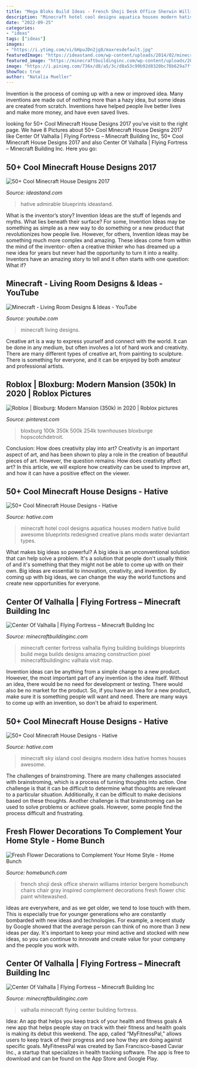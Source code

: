 ```yaml
---
title: "Mega Bloks Build Ideas - French Shoji Desk Office Sherwin Williams Interior Bergere Homebunch Chairs Chair Gray Inspired Complement Decorations Fresh Flower Chic Paint Whitewashed"
description: "Minecraft hotel cool designs aquatica houses modern hative build awesome blueprints redesigned creative plans mods water deviantart types"
date: "2022-09-25"
categories:
- "ideas"
tags: ["ideas"]
images:
- "https://i.ytimg.com/vi/bHpuJDn2jg8/maxresdefault.jpg"
featuredImage: "https://ideastand.com/wp-content/uploads/2014/02/minecraft-houses/palm-building-idea-20.jpg"
featured_image: "https://minecraftbuildinginc.com/wp-content/uploads/2013/11/Minecraft-building-ideas-Center-Of-Valhalla-640x330.jpg"
image: "https://i.pinimg.com/736x/d8/a5/3c/d8a53c99b92d8320bc78b629a7ffa71f.jpg"
ShowToc: true
author: "Natalia Mueller"
---
```



Invention is the process of coming up with a new or improved idea. Many inventions are made out of nothing more than a hazy idea, but some ideas are created from scratch. Inventions have helped people live better lives and make more money, and have even saved lives.

	

		
looking for 50+ Cool Minecraft House Designs 2017 you've visit to the right page. We have 8 Pictures about 50+ Cool Minecraft House Designs 2017 like Center Of Valhalla | Flying Fortress – Minecraft Building Inc, 50+ Cool Minecraft House Designs 2017 and also Center Of Valhalla | Flying Fortress – Minecraft Building Inc. Here you go:
		
    
## 50+ Cool Minecraft House Designs 2017

<img loading=lazy src="https://ideastand.com/wp-content/uploads/2014/02/minecraft-houses/palm-building-idea-20.jpg" onerror="this.onerror=null;this.src='https://tse4.mm.bing.net/th?id=OIP.fGz7EkZUkCNCqWKfi8NMNQHaFj&amp;pid=15.1';" alt="50+ Cool Minecraft House Designs 2017">

_Source: ideastand.com_

>hative admirable blueprints ideastand. 

	

What is the inventor’s story?
Invention Ideas are the stuff of legends and myths. What lies beneath their surface? For some, Invention Ideas may be something as simple as a new way to do something or a new product that revolutionizes how people live. However, for others, Invention Ideas may be something much more complex and amazing. These ideas come from within the mind of the inventor- often a creative thinker who has dreamed up a new idea for years but never had the opportunity to turn it into a reality. Inventors have an amazing story to tell and it often starts with one question: What if?

    
## Minecraft - Living Room Designs &amp; Ideas - YouTube

<img loading=lazy src="https://i.ytimg.com/vi/bHpuJDn2jg8/maxresdefault.jpg" onerror="this.onerror=null;this.src='https://tse4.mm.bing.net/th?id=OIP.4VCDmBb0xCbBK7gz9WSPGwHaEK&amp;pid=15.1';" alt="Minecraft - Living Room Designs &amp; Ideas - YouTube">

_Source: youtube.com_

>minecraft living designs. 

	

Creative art is a way to express yourself and connect with the world. It can be done in any medium, but often involves a lot of hard work and creativity. There are many different types of creative art, from painting to sculpture. There is something for everyone, and it can be enjoyed by both amateur and professional artists.

    
## Roblox | Bloxburg: Modern Mansion (350k) In 2020 | Roblox Pictures

<img loading=lazy src="https://i.pinimg.com/736x/d8/a5/3c/d8a53c99b92d8320bc78b629a7ffa71f.jpg" onerror="this.onerror=null;this.src='https://tse4.mm.bing.net/th?id=OIP.NjBSbc1qXmNDBujhRWiJEQHaEK&amp;pid=15.1';" alt="Roblox | Bloxburg: Modern Mansion (350k) in 2020 | Roblox pictures">

_Source: pinterest.com_

>bloxburg 100k 350k 500k 254k townhouses bloxburge hopscotchdetroit. 

	

Conclusion: How does creativity play into art?
Creativity is an important aspect of art, and has been shown to play a role in the creation of beautiful pieces of art. However, the question remains: How does creativity affect art? In this article, we will explore how creativity can be used to improve art, and how it can have a positive effect on the viewer.

    
## 50+ Cool Minecraft House Designs - Hative

<img loading=lazy src="https://hative.com/wp-content/uploads/2014/02/minecraft-houses/minecraft-aquatica-hotel-43.jpg" onerror="this.onerror=null;this.src='https://tse1.mm.bing.net/th?id=OIP.MfY2se3GDoY0RYCeSse6PwHaEL&amp;pid=15.1';" alt="50+ Cool Minecraft House Designs - Hative">

_Source: hative.com_

>minecraft hotel cool designs aquatica houses modern hative build awesome blueprints redesigned creative plans mods water deviantart types. 

	

What makes big ideas so powerful?
A big idea is an unconventional solution that can help solve a problem. It's a solution that people don't usually think of and it's something that they might not be able to come up with on their own. Big ideas are essential to innovation, creativity, and invention. By coming up with big ideas, we can change the way the world functions and create new opportunities for everyone.

    
## Center Of Valhalla | Flying Fortress – Minecraft Building Inc

<img loading=lazy src="https://minecraftbuildinginc.com/wp-content/uploads/2013/11/Minecraft-building-ideas-Center-Of-Valhalla-640x330.jpg" onerror="this.onerror=null;this.src='https://tse4.mm.bing.net/th?id=OIP.UVYXwUh8LmdkF46MyXsTnQHaD0&amp;pid=15.1';" alt="Center Of Valhalla | Flying Fortress – Minecraft Building Inc">

_Source: minecraftbuildinginc.com_

>minecraft center fortress valhalla flying building buildings blueprints build mega builds designs amazing construction pixel minecraftbuildinginc valhala visit map. 

	

Invention ideas can be anything from a simple change to a new product. However, the most important part of any invention is the idea itself. Without an idea, there would be no need for development or testing. There would also be no market for the product. So, if you have an idea for a new product, make sure it is something people will want and need. There are many ways to come up with an invention, so don't be afraid to experiment.

    
## 50+ Cool Minecraft House Designs - Hative

<img loading=lazy src="https://hative.com/wp-content/uploads/2014/02/minecraft-houses/minecraft-sky-island-27.jpg" onerror="this.onerror=null;this.src='https://tse1.mm.bing.net/th?id=OIP.RskuuKUZzzArnnnZg6IT0QHaEP&amp;pid=15.1';" alt="50+ Cool Minecraft House Designs - Hative">

_Source: hative.com_

>minecraft sky island cool designs modern idea hative homes houses awesome. 

	

The challenges of brainstroming.
There are many challenges associated with brainstroming, which is a process of turning thoughts into action. One challenge is that it can be difficult to determine what thoughts are relevant to a particular situation. Additionally, it can be difficult to make decisions based on these thoughts. Another challenge is that brainstroming can be used to solve problems or achieve goals. However, some people find the process difficult and frustrating.

    
## Fresh Flower Decorations To Complement Your Home Style - Home Bunch

<img loading=lazy src="http://www.homebunch.com/wp-content/uploads/2016/04/5.-2.jpg" onerror="this.onerror=null;this.src='https://tse4.mm.bing.net/th?id=OIP.y8-umgjc2H70dh9Q5fAFgQHaLL&amp;pid=15.1';" alt="Fresh Flower Decorations to Complement Your Home Style - Home Bunch">

_Source: homebunch.com_

>french shoji desk office sherwin williams interior bergere homebunch chairs chair gray inspired complement decorations fresh flower chic paint whitewashed. 

	

Ideas are everywhere, and as we get older, we tend to lose touch with them. This is especially true for younger generations who are constantly bombarded with new ideas and technologies. For example, a recent study by Google showed that the average person can think of no more than 3 new ideas per day. It's important to keep your mind active and stocked with new ideas, so you can continue to innovate and create value for your company and the people you work with.

    
## Center Of Valhalla | Flying Fortress – Minecraft Building Inc

<img loading=lazy src="https://minecraftbuildinginc.com/wp-content/uploads/2013/11/Minecraft-building-ideas-Center-Of-Valhalla-10.jpg" onerror="this.onerror=null;this.src='https://tse3.mm.bing.net/th?id=OIP.ZfOmA5nF7LmCAGC1NrL61QHaEK&amp;pid=15.1';" alt="Center Of Valhalla | Flying Fortress – Minecraft Building Inc">

_Source: minecraftbuildinginc.com_

>valhalla minecraft flying center building fortress. 

	

Idea: An app that helps you keep track of your health and fitness goals
A new app that helps people stay on track with their fitness and health goals is making its debut this weekend. The app, called “MyFitnessPal,” allows users to keep track of their progress and see how they are doing against specific goals. MyFitnessPal was created by San Francisco-based Caviar Inc., a startup that specializes in health tracking software. The app is free to download and can be found on the App Store and Google Play.

